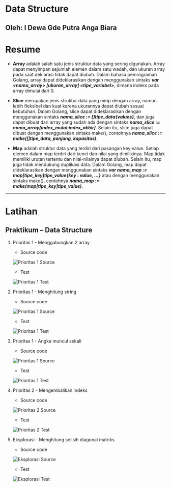 # **Data Structure**
## Oleh: I Dewa Gde Putra Anga Biara

# Resume

* **Array** adalah salah satu jenis struktur data yang sering digunakan. Array dapat menyimpan sejumlah elemen dalam satu wadah, dan ukuran array pada saat deklarasi tidak dapat diubah. Dalam bahasa pemrograman Golang, array dapat dideklarasikan dengan menggunakan sintaks ***var <nama_array> [ukuran_array] <tipe_variabel>***, dimana indeks pada array dimulai dari 0.

* **Slice** merupakan jenis struktur data yang mirip dengan array, namun lebih fleksibel dan kuat karena ukurannya dapat diubah sesuai kebutuhan. Dalam Golang, slice dapat dideklarasikan dengan menggunakan sintaks ***nama_slice := []tipe_data{values}***, dan juga dapat dibuat dari array yang sudah ada dengan sintaks ***nama_slice := nama_array[index_mulai:index_akhir]***. Selain itu, slice juga dapat dibuat dengan menggunakan sintaks make(), contohnya ***nama_slice := make([]tipe_data, panjang, kapasitas)***.

* **Map** adalah struktur data yang terdiri dari pasangan key:value. Setiap elemen dalam map terdiri dari kunci dan nilai yang dimilikinya. Map tidak memiliki urutan tertentu dan nilai-nilainya dapat diubah. Selain itu, map juga tidak mendukung duplikasi data. Dalam Golang, map dapat dideklarasikan dengan menggunakan sintaks ***var nama_map := map[tipe_key]tipe_value{key : value, ...}*** atau dengan menggunakan sintaks make(), contohnya ***nama_map := make(map[tipe_key]tipe_value)***.

 ---

# Latihan

## Praktikum – Data Structure

1. Prioritas 1 - Menggabungkan 2 array
    - Source code
    
    ![Prioritas 1 Source](/08_Data%20Structure/screenshots/1_menghubungkan_2_array_code.png)
    
    - Test 
    
    ![Prioritas 1 Test](/08_Data%20Structure/screenshots/1_menghubungkan_2_array_test.png)

2. Prioritas 1 - Menghitung string
    - Source code
    
    ![Prioritas 1 Source](/08_Data%20Structure/screenshots/2_menghitung_string_code.png)
    
    - Test 
    
    ![Prioritas 1 Test](/08_Data%20Structure/screenshots/2_menghitung_string_test.png)

3. Prioritas 1 - Angka muncul sekali
    - Source code
    
    ![Prioritas 1 Source](/08_Data%20Structure/screenshots/3_angka_muncul_sekali_code.png)
    
    - Test 
    
    ![Prioritas 1 Test](/08_Data%20Structure/screenshots/3_angka_muncul_sekali_test.png)

4. Prioritas 2 - Mengembalikan indeks
    - Source code
    
    ![Prioritas 2 Source](/08_Data%20Structure/screenshots//4_mengembalikan_indeks_code.png)
    
    - Test 
    
    ![Prioritas 2 Test](/08_Data%20Structure/screenshots/4_mengembalikan_indeks_test.png)

5. Eksplorasi - Menghitung selisih diagonal matriks
    - Source code
    
    ![Eksplorasi Source](/08_Data%20Structure/screenshots/5_menghitung_diagonal_code.png)
    
    - Test 
    
    ![Eksplorasi Test](/08_Data%20Structure/screenshots/5_menghitung_diagonal_test.png)